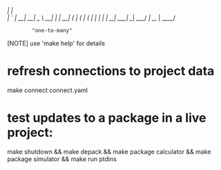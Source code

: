                           

   _|               |                       
  |     _` |   __|  __|   _ \    __|  |   | 
  __|  (   |  (     |    (   |  |     |   | 
 _|   \__,_| \___| \__| \___/  _|    \__, | 
                                     ____/  

            "one-to-many"

[NOTE] use 'make help' for details

# refresh connections to project data
make connect connect.yaml

# test updates to a package in a live project:
make shutdown && make depack && make package calculator && make package simulator && make run ptdins

